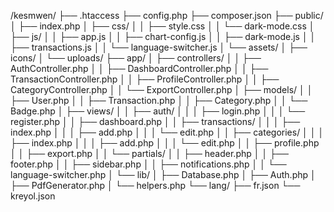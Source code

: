 /kesmwen/
├── .htaccess
├── config.php
├── composer.json
├── public/
│   ├── index.php
│   ├── css/
│   │   ├── style.css
│   │   └── dark-mode.css
│   ├── js/
│   │   ├── app.js
│   │   ├── chart-config.js
│   │   ├── dark-mode.js
│   │   ├── transactions.js
│   │   └── language-switcher.js
│   └── assets/
│       ├── icons/
│       └── uploads/
├── app/
│   ├── controllers/
│   │   ├── AuthController.php
│   │   ├── DashboardController.php
│   │   ├── TransactionController.php
│   │   ├── ProfileController.php
│   │   ├── CategoryController.php
│   │   └── ExportController.php
│   ├── models/
│   │   ├── User.php
│   │   ├── Transaction.php
│   │   ├── Category.php
│   │   └── Badge.php
│   ├── views/
│   │   ├── auth/
│   │   │   ├── login.php
│   │   │   └── register.php
│   │   ├── dashboard.php
│   │   ├── transactions/
│   │   │   ├── index.php
│   │   │   ├── add.php
│   │   │   └── edit.php
│   │   ├── categories/
│   │   │   ├── index.php
│   │   │   ├── add.php
│   │   │   └── edit.php
│   │   ├── profile.php
│   │   ├── export.php
│   │   └── partials/
│   │       ├── header.php
│   │       ├── footer.php
│   │       ├── sidebar.php
│   │       ├── notifications.php
│   │       └── language-switcher.php
│   └── lib/
│       ├── Database.php
│       ├── Auth.php
│       ├── PdfGenerator.php
│       └── helpers.php
└── lang/
    ├── fr.json
    └── kreyol.json